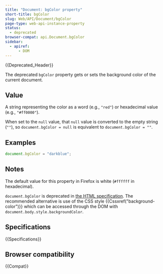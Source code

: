 ```yaml
---
title: "Document: bgColor property"
short-title: bgColor
slug: Web/API/Document/bgColor
page-type: web-api-instance-property
status:
  - deprecated
browser-compat: api.Document.bgColor
sidebar:
  - apiref:
      - DOM
---
```


{{Deprecated_Header}}

The deprecated `bgColor` property gets or sets the background color of the
current document.

## Value

A string representing the color as a word (e.g., `"red"`) or hexadecimal value (e.g., `"#ff0000"`).

When set to the `null` value, that `null` value is converted to the empty string (`""`), so `document.bgColor = null` is equivalent to `document.bgColor = ""`.

## Examples

```js
document.bgColor = "darkblue";
```

## Notes

The default value for this property in Firefox is white (`#ffffff` in
hexadecimal).

`document.bgColor` is deprecated in [the HTML specification](https://html.spec.whatwg.org/multipage/obsolete.html#dom-document-bgcolor). The recommended alternative is use of the CSS style
{{Cssxref("background-color")}} which can be accessed through the DOM with
`document.body.style.backgroundColor`.

## Specifications

{{Specifications}}

## Browser compatibility

{{Compat}}
